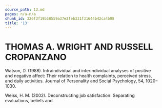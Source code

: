 ```yaml
---
source_path: 13.md
pages: n/a-n/a
chunk_id: 326f3f19b58559a37e2feb331f31644b42ca4b08
title: '13'
---
```

# THOMAS A. WRIGHT AND RUSSELL CROPANZANO

Watson, D. (1988). Intraindividual and interindividual analyses of positive and negative affect: Their relation to health complaints, perceived stress, and daily activities. Journal of Personality and Social Psychology, 54, 1020–1030.

Weiss, H. M. (2002). Deconstructing job satisfaction: Separating evaluations, beliefs and

